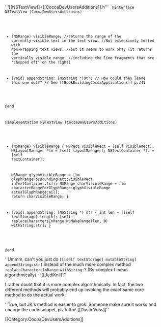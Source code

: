 

'''[[NSTextView]]+[[CocoaDevUsersAdditions]].h'''
<code>
 @interface NSTextView (CocoaDevUsersAdditions)
 
 - (NSRange) visibleRange;
 //returns the range of the currently-visible text in the text view. 
 //Not extensively tested with non-wrapping text views,
 //but it seems to work okay (it returns the vertically visible range, 
 //including the line fragments that are 'chopped off' on the right)
 
 - (void) appendString: (NSString *)str;
 // How could they leave this one out??
 // See [[BookBuildingCocoaApplications]] p.341
 
 @end
 
 
 
 @implementation NSTextView (CocoaDevUsersAdditions)
 
 - (NSRange) visibleRange
 {
     NSRect visibleRect = [self visibleRect];
     NSLayoutManager *lm = [self layoutManager];
     NSTextContainer *tc = [self textContainer];
     
     NSRange glyphVisibleRange = [lm glyphRangeForBoundingRect:visibleRect inTextContainer:tc];;
     NSRange charVisibleRange = [lm characterRangeForGlyphRange:glyphVisibleRange  actualGlyphRange:nil];
     return charVisibleRange;
 }
 
 - (void) appendString: (NSString *) str
 {
     int len = [[self textStorage] length];
     [self replaceCharactersInRange:NSMakeRange(len, 0) withString:str];
 }
 
 @end
</code>

''Ummm, can't you just do <code>[[[self textStorage] mutableString] appendString:str]</code> instead of the much more complex method <code>replaceCharactersInRange:withString:</code>? (By complex I mean algorithmically) --[[JediKnil]]''

I rather doubt that it is more complex algorithmically. In fact, the two different methods will probably end up invoking the exact same core method to do the actual work.

''True, but JK's method is easier to grok. Someone make sure it works and change the code snippet, plz k thx! [[DustinVoss]]''


[[Category:CocoaDevUsersAdditions]]
